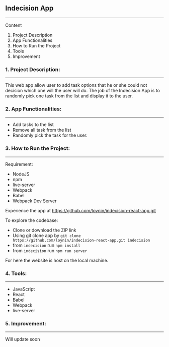 ## Indecision App
------------------------

<!-- <kbd>
<img src="images/appscreen.png" />
</kbd> -->

Content

1. Project Description
2. App Functionalities
3. How to Run the Project
4. Tools
5. Improvement

### 1. Project Description:
-----------------------

This web app allow user to add task options that he or she could not decision
which one will the user will do. The job of the Indecision App is to randomly pick
one task from the list and display it to the user.

### 2. App Functionalities:
-----------------------------
 
- Add tasks to the list
- Remove all task from the list
- Randomly pick the task for the user.
    
### 3. How to Run the Project:
--------------------------
Requirement:
- NodeJS
- npm
- live-server
- Webpack
- Babel
- Webpack Dev Server


Experience the app at https://github.com/loynin/indecision-react-app.git

To explore the codebase:

- Clone or download the ZIP link
- Using git clone app by `git clone https://github.com/loynin/indecision-react-app.git indecision`
- from `indecision` run `npm install`
- from `indecision` run `npm run server`

For here the website is host on the local machine.

### 4. Tools:
---------
- JavaScript
- React
- Babel
- Webpack
- live-server

### 5. Improvement:
---------------

Will update soon
